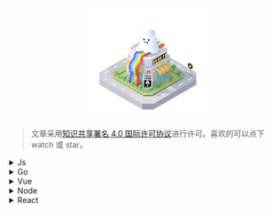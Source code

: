 <!--
 * @Author: BeanDou
 * @LastEditors: BeanDou
 * @Date: 2018-12-21 14:59:43
 * @LastEditTime: 2020-06-08 10:14:11
 * @Description: File description
-->
<div align="center">
  <img src="assets/images/headpic.png"/>
</div>

> 文章采用[知识共享署名 4.0 国际许可协议](https://creativecommons.org/licenses/by/4.0/deed.zh)进行许可。喜欢的可以点下 watch 或 star。

<details>
  <summary>Js</summary>

- [ ] [Js Learning Records](https://github.com/notCoolBean/StudyNotes/tree/master/Js)

</details>

<details>
  <summary>Go</summary>

- [ ] [Go Learning Records](https://github.com/notCoolBean/StudyNotes/tree/master/Go)

</details>

<details>
  <summary>Vue</summary>

- [ ] [Vue From 0 To 1](https://github.com/notCoolBean/StudyNotes/tree/master/Vue)

</details>

<details>
  <summary>Node</summary>

- [ ] [Koa2 Learning Records](https://github.com/notCoolBean/StudyNotes/tree/master/Node)

</details>

<details>
  <summary>React</summary>

- [ ] [React From 0 To 1](https://github.com/notCoolBean/StudyNotes/tree/master/React)

</details>
